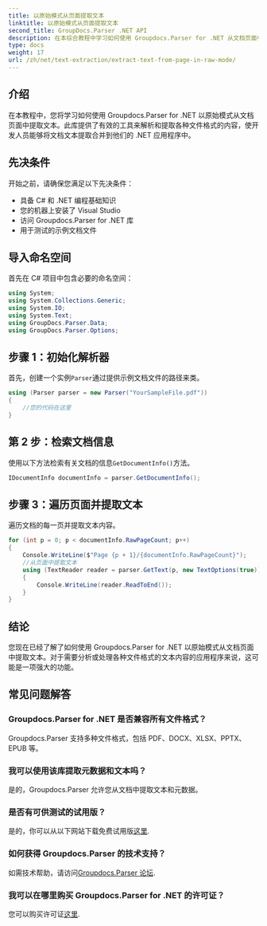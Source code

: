 ```yaml
---
title: 以原始模式从页面提取文本
linktitle: 以原始模式从页面提取文本
second_title: GroupDocs.Parser .NET API
description: 在本综合教程中学习如何使用 Groupdocs.Parser for .NET 从文档页面中进行有效的文本提取。
type: docs
weight: 17
url: /zh/net/text-extraction/extract-text-from-page-in-raw-mode/
---
```

## 介绍
在本教程中，您将学习如何使用 Groupdocs.Parser for .NET 以原始模式从文档页面中提取文本。此库提供了有效的工具来解析和提取各种文件格式的内容，使开发人员能够将文档文本提取合并到他们的 .NET 应用程序中。
## 先决条件
开始之前，请确保您满足以下先决条件：
- 具备 C# 和 .NET 编程基础知识
- 您的机器上安装了 Visual Studio
- 访问 Groupdocs.Parser for .NET 库
- 用于测试的示例文档文件

## 导入命名空间
首先在 C# 项目中包含必要的命名空间：
```csharp
using System;
using System.Collections.Generic;
using System.IO;
using System.Text;
using GroupDocs.Parser.Data;
using GroupDocs.Parser.Options;
```
## 步骤 1：初始化解析器
首先，创建一个实例`Parser`通过提供示例文档文件的路径来类。
```csharp
using (Parser parser = new Parser("YourSampleFile.pdf"))
{
    //您的代码在这里
}
```
## 第 2 步：检索文档信息
使用以下方法检索有关文档的信息`GetDocumentInfo()`方法。
```csharp
IDocumentInfo documentInfo = parser.GetDocumentInfo();
```
## 步骤 3：遍历页面并提取文本
遍历文档的每一页并提取文本内容。
```csharp
for (int p = 0; p < documentInfo.RawPageCount; p++)
{
    Console.WriteLine($"Page {p + 1}/{documentInfo.RawPageCount}");
    //从页面中提取文本
    using (TextReader reader = parser.GetText(p, new TextOptions(true)))
    {
        Console.WriteLine(reader.ReadToEnd());
    }
}
```

## 结论
您现在已经了解了如何使用 Groupdocs.Parser for .NET 以原始模式从文档页面中提取文本。对于需要分析或处理各种文件格式的文本内容的应用程序来说，这可能是一项强大的功能。

## 常见问题解答
### Groupdocs.Parser for .NET 是否兼容所有文件格式？
Groupdocs.Parser 支持多种文件格式，包括 PDF、DOCX、XLSX、PPTX、EPUB 等。
### 我可以使用该库提取元数据和文本吗？
是的，Groupdocs.Parser 允许您从文档中提取文本和元数据。
### 是否有可供测试的试用版？
是的，你可以从以下网站下载免费试用版[这里](https://releases.groupdocs.com/).
### 如何获得 Groupdocs.Parser 的技术支持？
如需技术帮助，请访问[Groupdocs.Parser 论坛](https://forum.groupdocs.com/c/parser/17).
### 我可以在哪里购买 Groupdocs.Parser for .NET 的许可证？
您可以购买许可证[这里](https://purchase.groupdocs.com/buy).
